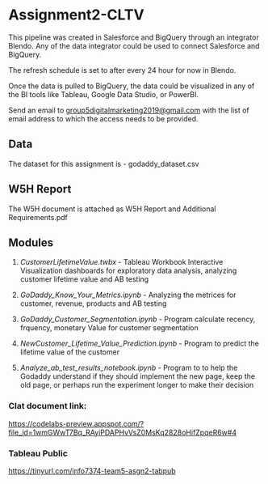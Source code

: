 # Assignment2-CLTV

This pipeline was created in Salesforce and BigQuery through an integrator Blendo. Any of the data integrator could be used to connect Salesforce and BigQuery.

The refresh schedule is set to after every 24 hour for now in Blendo.

Once the data is pulled to BigQuery, the data could be visualized in any of the BI tools like Tableau, Google Data Studio, or PowerBI.

Send an email to group5digitalmarketing2019@gmail.com with the list of email address to which the access needs to be provided.

## Data
  The dataset for this assignment is - godaddy_dataset.csv

## W5H Report 
  The W5H document is attached as W5H Report and Additional Requirements.pdf
  
## Modules

  1. *CustomerLifetimeValue.twbx* - Tableau Workbook Interactive Visualization dashboards for exploratory data analysis, analyzing customer lifetime value and AB testing

  2. *GoDaddy_Know_Your_Metrics.ipynb* - Analyzing the metrices for customer, revenue, products and AB testing

  3. *GoDaddy_Customer_Segmentation.ipynb* - Program calculate recency, frquency, monetary Value for customer segmentation

  4. *NewCustomer_Lifetime_Value_Prediction.ipynb* - Program to predict the lifetime value of the customer

  5. *Analyze_ab_test_results_notebook.ipynb*  - Program to to help the Godaddy understand if they should implement the new page, keep the old page, or perhaps run the experiment longer to make their decision

### Clat document link: 
https://codelabs-preview.appspot.com/?file_id=1wmGWwT7Bq_RAyiPDAPHvVsZ0MsKq2828oHifZpqeR6w#4

### Tableau Public
https://tinyurl.com/info7374-team5-asgn2-tabpub
